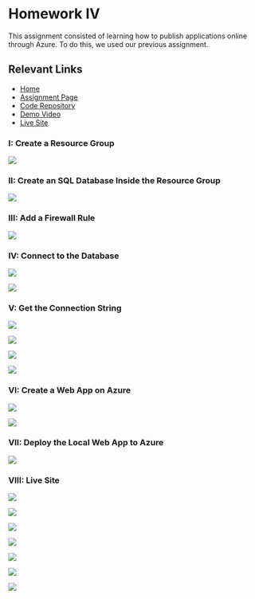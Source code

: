 # **Homework IV**

This assignment consisted of learning how to publish applications online through Azure. To do this, we used our previous assignment.

## **Relevant Links**
- [Home](https://brockv.github.io/)
- [Assignment Page](http://www.wou.edu/~morses/classes/cs46x/assignments/HW9_1819.html)
- [Code Repository](https://github.com/brockv/brockv.github.io/tree/master/CS460/HWK8/Homework8)
- [Demo Video](https://www.youtube.com/watch?v=O74b6g8YWhg&feature=youtu.be)
- [Live Site](https://bvance-homework9.azurewebsites.net)

### **I: Create a Resource Group**

![](images/resource_group.PNG?raw=true)

### **II: Create an SQL Database Inside the Resource Group**

![](images/sql_database.PNG?raw=true)

### **III: Add a Firewall Rule**

![](images/firewall_rule.PNG?raw=true)

### **IV: Connect to the Database**

![](images/connect_database_one.PNG?raw=true)

![](images/connect_database_two.PNG?raw=true)

### **V: Get the Connection String**

![](images/connection_string_one.PNG?raw=true)

![](images/connection_string_two.PNG?raw=true)

![](images/connection_string_three.PNG?raw=true)

![](images/connection_string_four.PNG?raw=true)

### **VI: Create a Web App on Azure**

![](images/web_app_one.PNG?raw=true)

![](images/web_app_two.PNG?raw=true)

### **VII: Deploy the Local Web App to Azure**

![](images/deploy.PNG?raw=true)

### **VIII: Live Site**

![](images/live_site_one.PNG?raw=true)

![](images/live_site_two.PNG?raw=true)

![](images/live_site_three.PNG?raw=true)

![](images/live_site_four.PNG?raw=true)

![](images/live_site_five.PNG?raw=true)

![](images/live_site_six.PNG?raw=true)

![](images/live_site_seven.PNG?raw=true)
